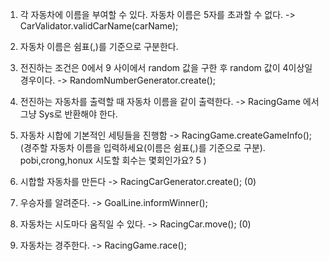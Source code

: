 1. 각 자동차에 이름을 부여할 수 있다. 자동차 이름은 5자를 초과할 수 없다. -> CarValidator.validCarName(carName);
3. 자동차 이름은 쉼표(,)를 기준으로 구분한다.
4. 전진하는 조건은 0에서 9 사이에서 random 값을 구한 후 random 값이 4이상일 경우이다. -> RandomNumberGenerator.create();

7. 전진하는 자동차를 출력할 때 자동차 이름을 같이 출력한다. -> RacingGame 에서 그냥 Sys로 반환해야 한다. 
7. 자동차 시합에 기본적인 세팅들을 진행함 -> RacingGame.createGameInfo();
(경주할 자동차 이름을 입력하세요(이름은 쉼표(,)를 기준으로 구분).
pobi,crong,honux
시도할 회수는 몇회인가요?
5 )

7. 시합할 자동차를 만든다 -> RacingCarGenerator.create(); (0)
7. 우승자를 알려준다. -> GoalLine.informWinner();

7. 자동차는 시도마다 움직일 수 있다. -> RacingCar.move(); (0)
8. 자동차는 경주한다. -> RacingGame.race();